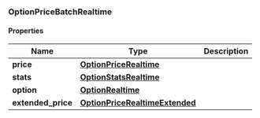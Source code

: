 

[//]: # (CLASS:OptionPriceBatchRealtime)

[//]: # (KIND:object)

### OptionPriceBatchRealtime

#### Properties

[//]: # (START_DEFINITION)

Name | Type | Description
------------ | ------------- | -------------
**price** | [**OptionPriceRealtime**](OptionPriceRealtime.md) |  &nbsp;
**stats** | [**OptionStatsRealtime**](OptionStatsRealtime.md) |  &nbsp;
**option** | [**OptionRealtime**](OptionRealtime.md) |  &nbsp;
**extended_price** | [**OptionPriceRealtimeExtended**](OptionPriceRealtimeExtended.md) |  &nbsp;

[//]: # (END_DEFINITION)


[//]: # (CONTAINED_CLASS:OptionPriceRealtime)


[//]: # (CONTAINED_CLASS:OptionStatsRealtime)


[//]: # (CONTAINED_CLASS:OptionRealtime)


[//]: # (CONTAINED_CLASS:OptionPriceRealtimeExtended)



